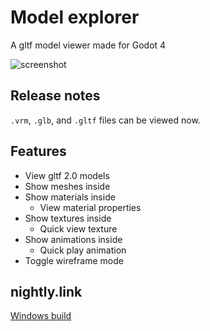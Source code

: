 # Model explorer

A gltf model viewer made for Godot 4

![screenshot](https://raw.githubusercontent.com/V-Sekai-fire/VSK_model_explorer/v-sekai/screenshots/Screenshot.png)

## Release notes

`.vrm`, `.glb`, and `.gltf` files can be viewed now.

## Features

- View gltf 2.0 models
- Show meshes inside
- Show materials inside
  - View material properties
- Show textures inside
  - Quick view texture
- Show animations inside
  - Quick play animation
- Toggle wireframe mode

## nightly.link

[Windows build](https://nightly.link/V-Sekai/VSK_model_explorer/workflows/build-project/v-sekai/VSK_model_explorer_windows_release_x86_64)
